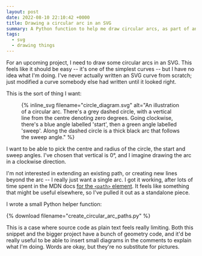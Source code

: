```yaml
---
layout: post
date: 2022-08-10 22:10:42 +0000
title: Drawing a circular arc in an SVG
summary: A Python function to help me draw circular arcs, as part of an upcoming project.
tags:
  - svg
  - drawing things
---
```


For an upcoming project, I need to draw some circular arcs in an SVG.
This feels like it should be easy -- it's one of the simplest curves -- but I have no idea what I'm doing.
I've never actually written an SVG curve from scratch; just modified a curve somebody else had written until it looked right.

This is the sort of thing I want:

<figure style="max-width: 600px;">
  {%
    inline_svg
    filename="circle_diagram.svg"
    alt="An illustration of a circular arc. There's a grey dashed circle, with a vertical line from the centre denoting zero degrees. Going clockwise, there's a blue angle labelled 'start', then a green angle labelled 'sweep'. Along the dashed circle is a thick black arc that follows the sweep angle."
  %}
</figure>

I want to be able to pick the centre and radius of the circle, the start and sweep angles.
I've chosen that vertical is 0&deg;, and I imagine drawing the arc in a clockwise direction.

I'm not interested in extending an existing path, or creating new lines beyond the arc -- I really just want a single arc.
I got it working, after lots of time spent in the MDN docs [for the `<path>` element][mdn].
It feels like something that might be useful elsewhere, so I've pulled it out as a standalone piece.

I wrote a small Python helper function:

{% download filename="create_circular_arc_paths.py" %}

This is a case where source code as plain text feels really limiting.
Both this snippet and the bigger project have a bunch of geometry code, and it'd be really useful to be able to insert small diagrams in the comments to explain what I'm doing.
Words are okay, but they're no substitute for pictures.

[mdn]: https://developer.mozilla.org/en-US/docs/Web/SVG/Tutorial/Paths#curve_commands
